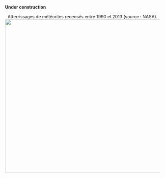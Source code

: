 **Under construction**


<p align="center">Atterrissages de météorites recensés entre 1990 et 2013 (source : NASA).
<img src="meteorite_landings.gif"  width="550" height="500">
</p>
